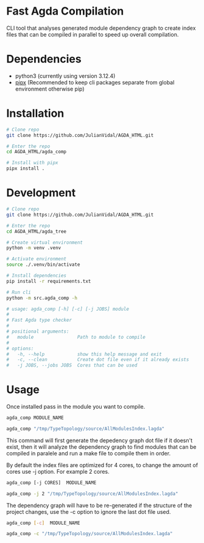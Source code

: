 # Fast Agda Compilation

CLI tool that analyses generated module dependency graph to create index files
that can be compiled in parallel to speed up overall compilation.

# Dependencies
 - python3 (currently using version 3.12.4)
 - [pipx](https://github.com/pypa/pipx) (Recommended to keep cli packages separate from global environment otherwise pip)

# Installation
```bash
# Clone repo
git clone https://github.com/JulianVidal/AGDA_HTML.git

# Enter the repo
cd AGDA_HTML/agda_comp

# Install with pipx
pipx install .
```

# Development
```bash
# Clone repo
git clone https://github.com/JulianVidal/AGDA_HTML.git

# Enter the repo
cd AGDA_HTML/agda_tree

# Create virtual environment
python -m venv .venv

# Activate environment
source ./.venv/bin/activate

# Install dependencies
pip install -r requirements.txt

# Run cli
python -m src.agda_comp -h

# usage: agda_comp [-h] [-c] [-j JOBS] module
#
# Fast Agda type checker
#
# positional arguments:
#   module                Path to module to compile
#
# options:
#   -h, --help            show this help message and exit
#   -c, --clean           Create dot file even if it already exists
#   -j JOBS, --jobs JOBS  Cores that can be used

```

# Usage

Once installed pass in the module you want to compile.
```bash
agda_comp MODULE_NAME

agda_comp "/tmp/TypeTopology/source/AllModulesIndex.lagda"
```

This command will first generate the depedency graph dot file if it doesn't
exist, then it will analyze the dependency graph to find modules that can be
compiled in paralele and run a make file to compile them in order. 

By default the index files are optimized for 4 cores, to change the amount of
cores use -j option. For example 2 cores.
```bash
agda_comp [-j CORES]  MODULE_NAME 

agda_comp -j 2 "/tmp/TypeTopology/source/AllModulesIndex.lagda"
```

The dependency graph will have to be re-generated if the structure of the
project changes, use the -c option to ignore the last dot file used.
```bash
agda_comp [-c]  MODULE_NAME 

agda_comp -c "/tmp/TypeTopology/source/AllModulesIndex.lagda"
```
